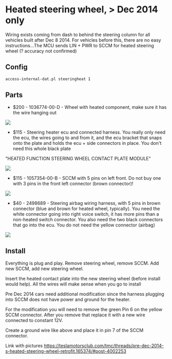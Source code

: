 # Heated steering wheel, > Dec 2014 only

Wiring exists coming from dash to behind the steering column for all vehicles built after Dec 8 2014. For vehicles before this, there are no easy instructions...The MCU sends LIN + PWR to SCCM for heated steering wheel (? accuracy not confirmed)

## Config

```bash
access-internal-dat.pl steeringheat 1
```

## Parts

* $200 - 1036774-00-D - Wheel with heated component, make sure it has the wire hanging out

![](https://i.imgur.com/6AMML5Q.jpg)

* $115 - Steering heater ecu and connected harness. You really only need the ecu, the wires going to and from it, and the ecu bracket that snaps onto the plate and holds the ecu + side connectors in place. You don't need this whole black plate 

"HEATED FUNCTION STEERING WHEEL CONTACT PLATE MODULE"

![](https://i.imgur.com/rVTehNB.jpg)

* $115 - 1057354-00-B - SCCM with 5 pins on left front. Do not buy one with 3 pins in the front left connector (brown connector)!

![](https://i.imgur.com/oG38xw6.png)

* $40 - 2498689 - Steering airbag wiring harness, with 5 pins in brown connector (blue and brown for heated wheel, typically). You need the white connector going into right voice switch, it has more pins than a non-heated switch connector. You also need the two black connectors that go into the ecu. You do not need the yellow connector (airbag)

![](https://i.imgur.com/KF0iur4.jpg)

## Install

Everything is plug and play. Remove steering wheel, remove SCCM. Add new SCCM, add new steering wheel.

Insert the heated contact plate into the new steering wheel (before install would help). All the wires will make sense when you go to install

Pre Dec 2014 cars need additional modification since the harness plugging into SCCM does not have power and ground for the heater.

For the modification you will need to remove the green Pin 6 on the yellow SCCM connector. After you remove that replace it with a new wire connected to constant 12V.

Create a ground wire like above and place it in pin 7 of the SCCM connector.


Link with pictures https://teslamotorsclub.com/tmc/threads/pre-dec-2014-s-heated-steering-wheel-retrofit.165374/#post-4002253
